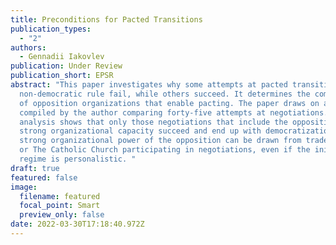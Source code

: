 ```yaml
---
title: Preconditions for Pacted Transitions
publication_types:
  - "2"
authors:
  - Gennadii Iakovlev
publication: Under Review
publication_short: EPSR
abstract: "This paper investigates why some attempts at pacted transitions from
  non-democratic rule fail, while others succeed. It determines the composition
  of opposition organizations that enable pacting. The paper draws on a data set
  compiled by the author comparing forty-five attempts at negotiations. The QCA
  analysis shows that only those negotiations that include the opposition with
  strong organizational capacity succeed and end up with democratization. This
  strong organizational power of the opposition can be drawn from trade unions
  or The Catholic Church participating in negotiations, even if the initial
  regime is personalistic. "
draft: true
featured: false
image:
  filename: featured
  focal_point: Smart
  preview_only: false
date: 2022-03-30T17:18:40.972Z
---
```

